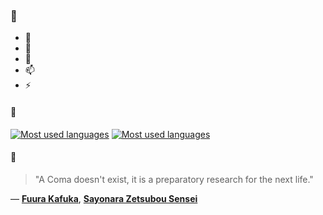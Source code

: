 ### 👋

- 🔭
- 🌱
- 💬
- 📫
- ⚡

#### 🧏

[![Most used languages](https://github-readme-stats-aynah.vercel.app/api/top-langs/?username=aynh&theme=solarized-dark&langs_count=6&layout=compact&hide_title=true)](https://github.com/anuraghazra/github-readme-stats#gh-dark-mode-only)
[![Most used languages](https://github-readme-stats-aynah.vercel.app/api/top-langs/?username=aynh&theme=solarized-light&langs_count=6&layout=compact&hide_title=true)](https://github.com/anuraghazra/github-readme-stats#gh-light-mode-only)

#### 💬

> "A Coma doesn't exist, it is a preparatory research for the next life."

&mdash; [**Fuura Kafuka**](https://myanimelist.net/character.php?q=Fuura%20Kafuka&cat=character), [**Sayonara Zetsubou Sensei**](https://myanimelist.net/search/all?q=Sayonara%20Zetsubou%20Sensei&cat=all)
